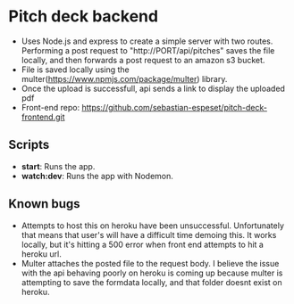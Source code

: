 # Pitch deck backend
- Uses Node.js and express to create a simple server with two routes. Performing a post request to "http://PORT/api/pitches" saves the file locally, and then forwards a post request to an amazon s3 bucket.
- File is saved locally using the multer(https://www.npmjs.com/package/multer) library. 
- Once the upload is successfull, api sends a link to display the uploaded pdf
- Front-end repo: https://github.com/sebastian-espeset/pitch-deck-frontend.git 

## Scripts
- **start**: Runs the app.
- **watch:dev**: Runs the app with Nodemon.

## Known bugs
- Attempts to host this on heroku have been unsuccessful. Unfortunately that means that user's will have a difficult time demoing this. It works locally, but it's hitting a 500 error when front end attempts to hit a heroku url.
- Multer attaches the posted file to the request body. I believe the issue with the api behaving poorly on heroku is coming up because multer is attempting to save the formdata locally, and that folder doesnt exist on heroku. 



